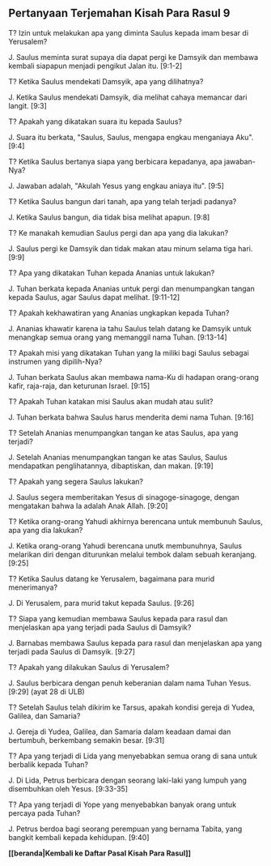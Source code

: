﻿## Pertanyaan Terjemahan Kisah Para Rasul 9 ##

T? Izin untuk melakukan apa yang diminta Saulus kepada imam besar di Yerusalem?

J. Saulus meminta surat supaya dia dapat pergi ke Damsyik dan membawa kembali siapapun menjadi pengikut Jalan itu. [9:1-2]

T? Ketika Saulus mendekati Damsyik, apa yang dilihatnya?

J. Ketika Saulus mendekati Damsyik, dia melihat cahaya memancar dari langit. [9:3]

T? Apakah yang dikatakan suara itu kepada Saulus?

J. Suara itu berkata, "Saulus, Saulus, mengapa engkau menganiaya Aku". [9:4]

T? Ketika Saulus bertanya siapa yang berbicara kepadanya, apa jawaban-Nya?

J. Jawaban adalah, "Akulah Yesus yang engkau aniaya itu". [9:5]

T? Ketika Saulus bangun dari tanah, apa yang telah terjadi padanya?

J. Ketika Saulus bangun, dia tidak bisa melihat apapun. [9:8]

T? Ke manakah kemudian Saulus pergi dan apa yang dia lakukan?

J. Saulus pergi ke Damsyik dan tidak makan atau minum selama tiga hari. [9:9]

T? Apa yang dikatakan Tuhan kepada Ananias untuk lakukan?

J. Tuhan berkata kepada Ananias untuk pergi dan menumpangkan tangan kepada Saulus, agar Saulus dapat melihat. [9:11-12]

T? Apakah kekhawatiran yang Ananias ungkapkan kepada Tuhan?

J. Ananias khawatir karena ia tahu Saulus telah datang ke Damsyik untuk menangkap semua orang yang memanggil nama Tuhan. [9:13-14]

T? Apakah misi yang dikatakan Tuhan yang Ia miliki bagi Saulus sebagai instrumen yang dipilih-Nya?

J. Tuhan berkata Saulus akan membawa nama-Ku di hadapan orang-orang kafir, raja-raja, dan keturunan Israel. [9:15]

T? Apakah Tuhan katakan misi Saulus akan mudah atau sulit?

J. Tuhan berkata bahwa Saulus harus menderita demi nama Tuhan. [9:16]

T? Setelah Ananias menumpangkan tangan ke atas Saulus, apa yang terjadi?

J. Setelah Ananias menumpangkan tangan ke atas Saulus, Saulus mendapatkan penglihatannya, dibaptiskan, dan makan. [9:19]

T? Apakah yang segera Saulus lakukan?

J. Saulus segera memberitakan Yesus di sinagoge-sinagoge, dengan mengatakan bahwa Ia adalah Anak Allah. [9:20]

T? Ketika orang-orang Yahudi akhirnya berencana untuk membunuh Saulus, apa yang dia lakukan?

J. Ketika orang-orang Yahudi berencana unutk membunuhnya, Saulus melarikan diri dengan diturunkan melalui tembok dalam sebuah keranjang. [9:25]

T? Ketika Saulus datang ke Yerusalem, bagaimana para murid menerimanya?

J. Di Yerusalem, para murid takut kepada Saulus. [9:26]

T? Siapa yang kemudian membawa Saulus kepada para rasul dan menjelaskan apa yang terjadi pada Saulus di Damsyik?

J. Barnabas membawa Saulus kepada para rasul dan menjelaskan apa yang terjadi pada Saulus di Damsyik. [9:27]

T? Apakah yang dilakukan Saulus di Yerusalem?

J. Saulus berbicara dengan penuh keberanian dalam nama Tuhan Yesus. [9:29] (ayat 28 di ULB)

T? Setelah Saulus telah dikirim ke Tarsus, apakah kondisi gereja di Yudea, Galilea, dan Samaria?

J. Gereja di Yudea, Galilea, dan Samaria dalam keadaan damai dan bertumbuh, berkembang semakin besar. [9:31]

T? Apa yang terjadi di Lida yang menyebabkan semua orang di sana untuk berbalik kepada Tuhan?

J. Di Lida, Petrus berbicara dengan seorang laki-laki yang lumpuh yang disembuhkan oleh Yesus. [9:33-35]

T? Apa yang terjadi di Yope yang menyebabkan banyak orang untuk percaya pada Tuhan?

J. Petrus berdoa bagi seorang perempuan yang bernama Tabita, yang bangkit kembali kepada kehidupan. [9:40]

__[[beranda|Kembali ke Daftar Pasal Kisah Para Rasul]]__

